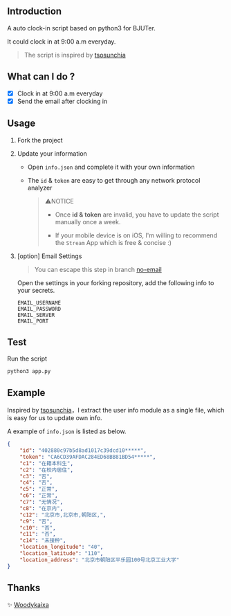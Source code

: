 ## Introduction

A auto clock-in script based on python3 for BJUTer.

It could clock in at 9:00 a.m everyday.

> The script is inspired by [tsosunchia](https://github.com/tsosunchia/bjut_autosignin)

## What can I do ?

- [x] Clock in at 9:00 a.m everyday
- [x] Send the email after clocking in

## Usage

1. Fork the project 

2. Update your information

    - Open `info.json` and complete it with your own information
    
    - The `id` & `token` are easy to get through any network protocol analyzer


      > ⚠️NOTICE
      >
      >  - Once **id & token** are invalid, you have to update the script manually once a week.
      >
      >  - If your mobile device is on iOS, I'm willing to recommend the `Stream` App which is free & concise :)

3. [option] Email Settings
    > You can escape this step in branch [no-email](https://github.com/galaxyxxxxx/auto-clock-in/tree/no-email)

    Open the settings in your forking repository, add the following info to your secrets.

    ```
    EMAIL_USERNAME 
    EMAIL_PASSWORD 
    EMAIL_SERVER
    EMAIL_PORT
    ```

## Test
Run the script
```shell
python3 app.py
```

## Example

  Inspired by [tsosunchia](https://github.com/tsosunchia/bjut_autosignin)，I extract the user info module as a single file, which is easy for us to update own info.

  A example of `info.json` is listed as below.

  ```json
  {
      "id": "402880c97b5d8ad1017c39dcd10*****",
      "token": "CA6CD39AFDAC284ED68BB81BD54*****",
      "c1": "在籍本科生",
      "c2": "在校内居住",
      "c3": "否",
      "c4": "否",
      "c5": "正常",
      "c6": "正常",
      "c7": "无情况",
      "c8": "在京内",
      "c12": "北京市,北京市,朝阳区,",
      "c9": "否",
      "c10": "否",
      "c11": "否",
      "c14": "未接种",
      "location_longitude": "40",
      "location_latitude": "110",
      "location_address": "北京市朝阳区平乐园100号北京工业大学"
  }
  ```

  ## Thanks
  ✨ [Woodykaixa](https://github.com/Woodykaixa)